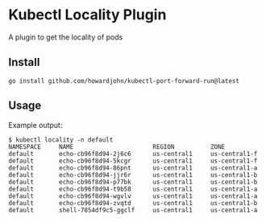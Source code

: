 # Kubectl Locality Plugin

A plugin to get the locality of pods

## Install

`go install github.com/howardjohn/kubectl-port-forward-run@latest`

## Usage

Example output:

```
$ kubectl locality -n default
NAMESPACE     NAME                      REGION          ZONE
default       echo-cb96f8d94-2j6c6      us-central1     us-central1-f
default       echo-cb96f8d94-5kcgr      us-central1     us-central1-f
default       echo-cb96f8d94-86pnt      us-central1     us-central1-a
default       echo-cb96f8d94-jjr6r      us-central1     us-central1-b
default       echo-cb96f8d94-p77bk      us-central1     us-central1-b
default       echo-cb96f8d94-t9b58      us-central1     us-central1-a
default       echo-cb96f8d94-wgvlv      us-central1     us-central1-a
default       echo-cb96f8d94-zvqtd      us-central1     us-central1-b
default       shell-7854df9c5-ggclf     us-central1     us-central1-a
```
